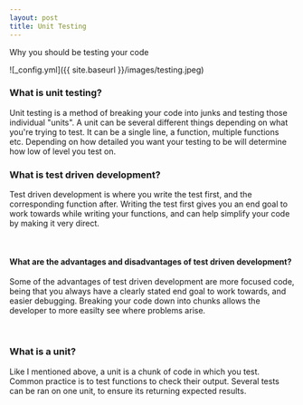 ```yaml
---
layout: post
title: Unit Testing
---
```


Why you should be testing your code

![_config.yml]({{ site.baseurl }}/images/testing.jpeg)

### What is unit testing?
Unit testing is a method of breaking your code into junks and testing those individual "units". A unit can be several different things depending on what you're trying to test. It can be a single line, a function, multiple functions etc. Depending on how detailed you want your testing to be will determine how low of level you test on.
<br>

### What is test driven development?
Test driven development is where you write the test first, and the corresponding function after. Writing the test first gives you an end goal to work towards while writing your functions, and can help simplify your code by making it very direct.

<br>

#### What are the advantages and disadvantages of test driven development?
Some of the advantages of test driven development are more focused code, being that you always have a clearly stated end goal to work towards, and easier debugging. Breaking your code down into chunks allows the developer to more easilty see where problems arise. 

<br>

### What is a unit?
Like I mentioned above, a unit is a chunk of code in which you test. Common practice is to test functions to check their output. Several tests can be ran on one unit, to ensure its returning expected results.

